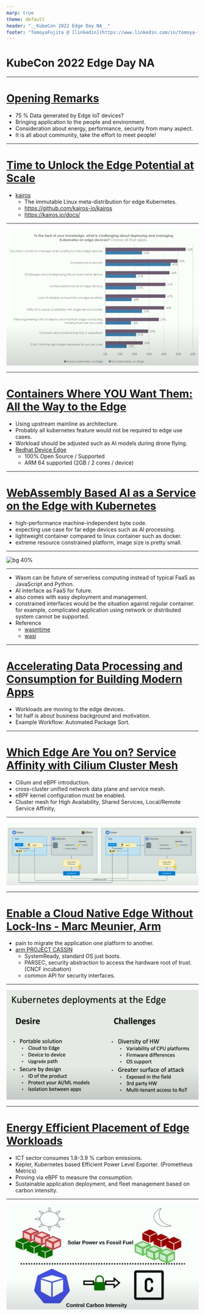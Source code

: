 ```yaml
---
marp: true
theme: default
header: "__KubeCon 2022 Edge Day NA__"
footer: "TomoyaFujita @ [linkedin](https://www.linkedin.com/in/tomoya-fujita-5bb656b6/) [github](https://github.com/fujitatomoya)"
---
```


<!---
Comment Here
--->

# KubeCon 2022 Edge Day NA

---

# [Opening Remarks](https://www.youtube.com/watch?v=QBi246kzzhM&list=PLj6h78yzYM2OvaVMx6F1kJs0hxYOIdr8S&index=4)

- 75 % Data generated by Edge IoT devices?
- Bringing application to the people and environment.
- Consideration about energy, performance, security from many aspect.
- It is all about community, take the effort to meet people!

<!---
Comment Here
--->

---

# [Time to Unlock the Edge Potential at Scale](https://www.youtube.com/watch?v=01ov6Q33Css&list=PLj6h78yzYM2OvaVMx6F1kJs0hxYOIdr8S&index=2)

- [kairos](https://kairos.io/)
  - The immutable Linux meta-distribution for edge Kubernetes.
  - https://github.com/kairos-io/kairos
  - https://kairos.io/docs/

<!---
Comment Here
--->

---

![bg 75%](./images/challenge_kubernetes_with_edge.png)

<!---
Comment Here
--->

---

# [Containers Where YOU Want Them: All the Way to the Edge](https://www.youtube.com/watch?v=Ftox9Wt0Auw&list=PLj6h78yzYM2OvaVMx6F1kJs0hxYOIdr8S&index=3)

- Using upstream mainline as architecture.
- Probably all kubernetes feature would not be required to edge use cases.
- Workload should be adjusted such as AI models during drone flying.
- [Redhat Device Edge](https://www.redhat.com/en/technologies/device-edge)
  - 100% Open Source / Supported
  - ARM 64 supported (2GB / 2 cores / device)

<!---
Comment Here
--->

---

# [WebAssembly Based AI as a Service on the Edge with Kubernetes](https://www.youtube.com/watch?v=LU6ru7h4r38&list=PLj6h78yzYM2OvaVMx6F1kJs0hxYOIdr8S&index=4)

- high-performance machine-independent byte code.
- expecting use case for far edge devices such as AI processing.
- lightweight container compared to linux container such as docker.
- extreme resource constrained platform, image size is pretty small.

<!---
Comment Here
--->

---

![bg 40%](https://wasmedge.org/book/en/use_cases/kubernetes.png)

<!---
Comment Here
--->

---

- Wasm can be future of serverless computing instead of typical FaaS as JavaScript and Python.
- AI interface as FaaS for future.
- also comes with easy deployment and management.
- constrained interfaces would be the situation against regular container. for example, complicated application using network or distributed system cannot be supported.
- Reference
  - [wasmtime](https://docs.wasmtime.dev/introduction.html)
  - [wasi](https://wasi.dev/)

<!---
Comment Here
--->

---

# [Accelerating Data Processing and Consumption for Building Modern Apps](https://www.youtube.com/watch?v=b4NlOS_Evo0&list=PLj6h78yzYM2OvaVMx6F1kJs0hxYOIdr8S&index=5)

- Workloads are moving to the edge devices.
- 1st half is about business background and motivation.
- Example Workflow: Automated Package Sort.

<!---
Comment Here
--->

---

# [Which Edge Are You on? Service Affinity with Cilium Cluster Mesh](https://www.youtube.com/watch?v=Chk2PTS2Bwc&list=PLj6h78yzYM2OvaVMx6F1kJs0hxYOIdr8S&index=6)

- Cilium and eBPF introduction.
- cross-cluster unified network data plane and service mesh.
- eBPF kernel configuration must be enabled.
- Cluster mesh for High Availability, Shared Services, Local/Remote Service Affinity,

<!---
Comment Here
--->

---

![bg 100%](./images/cilium_cluster_mesh_architecture.png)

<!---
Comment Here
--->

---

# [Enable a Cloud Native Edge Without Lock-Ins - Marc Meunier, Arm](https://www.youtube.com/watch?v=eVHyCyNGs8E&list=PLj6h78yzYM2OvaVMx6F1kJs0hxYOIdr8S&index=7)

- pain to migrate the application one platform to another.
- [arm PROJECT CASSIN](https://www.arm.com/solutions/infrastructure/edge-computing/project-cassini)
  - SystemReady, standard OS just boots.
  - PARSEC, security abstraction to access the hardware root of trust. (CNCF incubation)
  - common API for security interfaces.

<!---
Comment Here
--->

---

![bg 80%](./images/kubernetes_to_the_edge.png)

<!---
Comment Here
--->

---

# [Energy Efficient Placement of Edge Workloads](https://www.youtube.com/watch?v=aUYQ77JuXTM&list=PLj6h78yzYM2OvaVMx6F1kJs0hxYOIdr8S&index=12)

- ICT sector consumes 1.8-3.9 % carbon emissions.
- Kepler, Kubernetes based Efficient Power Level Exporter. (Prometheus Metrics)
- Proving via eBPF to measure the consumption.
- Sustainable application deployment, and fleet management based on carbon intensity.

<!---
Comment Here
--->

---

![bg 80%](./images/kepler_usecase_overview.png)

<!---
Comment Here
--->
